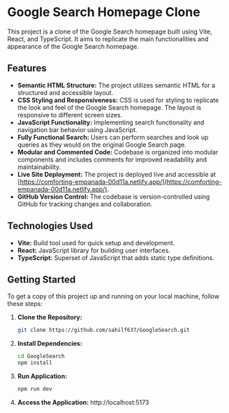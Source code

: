 # Google Search Homepage Clone

This project is a clone of the Google Search homepage built using Vite, React, and TypeScript. It aims to replicate the main functionalities and appearance of the Google Search homepage.

## Features

- **Semantic HTML Structure:** The project utilizes semantic HTML for a structured and accessible layout.
- **CSS Styling and Responsiveness:** CSS is used for styling to replicate the look and feel of the Google Search homepage. The layout is responsive to different screen sizes.
- **JavaScript Functionality:** Implementing search functionality and navigation bar behavior using JavaScript.
- **Fully Functional Search:** Users can perform searches and look up queries as they would on the original Google Search page.
- **Modular and Commented Code:** Codebase is organized into modular components and includes comments for improved readability and maintainability.
- **Live Site Deployment:** The project is deployed live and accessible at [https://comforting-empanada-00d11a.netlify.app/](https://comforting-empanada-00d11a.netlify.app/).
- **GitHub Version Control:** The codebase is version-controlled using GitHub for tracking changes and collaboration.

## Technologies Used

- **Vite:** Build tool used for quick setup and development.
- **React:** JavaScript library for building user interfaces.
- **TypeScript:** Superset of JavaScript that adds static type definitions.

## Getting Started

To get a copy of this project up and running on your local machine, follow these steps:

1. **Clone the Repository:** 
   ```bash
   git clone https://github.com/sahilf637/GoogleSearch.git
2. **Install Dependencies:**
   ```bash
   cd GoogleSearch
   npm install
3. **Run Application:**
   ```bash
   npm run dev
4. **Access the Application:**
    http://localhost:5173 
